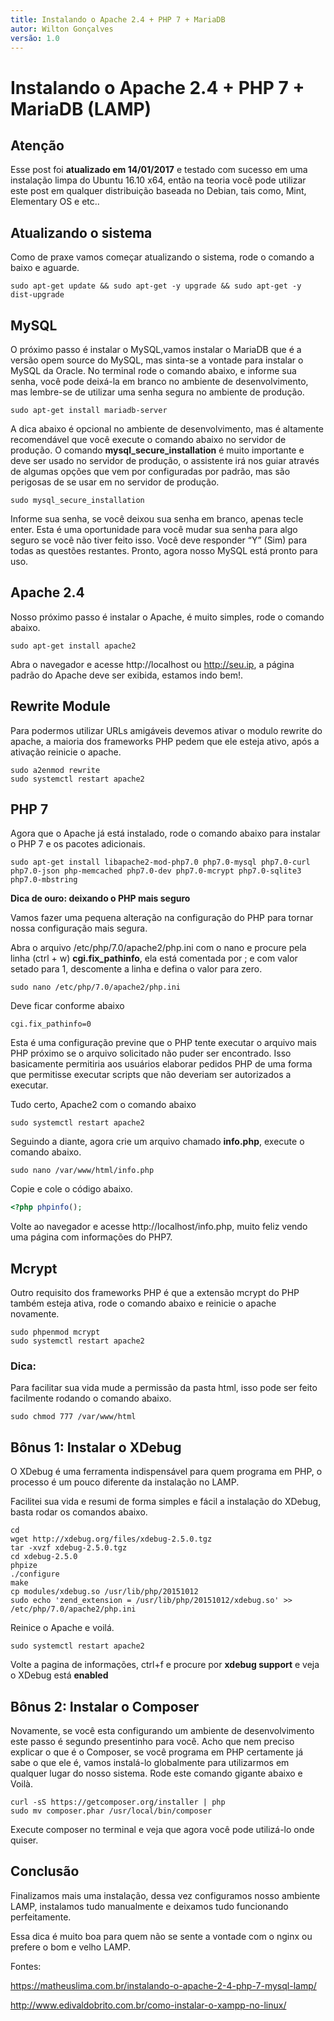 ```yaml
---
title: Instalando o Apache 2.4 + PHP 7 + MariaDB
autor: Wilton Gonçalves
versão: 1.0
---
```

# Instalando o Apache 2.4 + PHP 7 + MariaDB (LAMP)

## Atenção

Esse post foi **atualizado em 14/01/2017** e testado com sucesso em uma instalação limpa do Ubuntu 16.10 x64, então na teoria você pode utilizar este post em qualquer distribuição baseada no Debian, tais como, Mint, Elementary OS e etc..

## Atualizando o sistema

Como de praxe vamos começar atualizando o sistema, rode o comando a baixo e aguarde.

```shell
sudo apt-get update && sudo apt-get -y upgrade && sudo apt-get -y dist-upgrade
```

## MySQL

O próximo passo é instalar o MySQL,vamos instalar o MariaDB que é a versão opem source do MySQL, mas sinta-se a vontade para instalar o MySQL da Oracle.
No terminal rode o comando abaixo, e informe sua senha, você pode deixá-la em branco no ambiente de desenvolvimento, mas lembre-se de utilizar uma senha segura no ambiente de produção.

```shell
sudo apt-get install mariadb-server
```

A dica abaixo é opcional no ambiente de desenvolvimento, mas é altamente recomendável que você execute o comando abaixo no servidor de produção.
O comando **mysql_secure_installation** é muito importante e deve ser usado no servidor de produção, o assistente irá nos guiar através de algumas opções que vem por configuradas por padrão, mas são perigosas de se usar em no servidor de produção.


```shell
sudo mysql_secure_installation
```

Informe sua senha, se você deixou sua senha em branco, apenas tecle enter.
Esta é uma oportunidade para você mudar sua senha para algo seguro se você não tiver feito isso.
Você deve responder “Y” (Sim) para todas as questões restantes.
Pronto, agora nosso MySQL está pronto para uso.

## Apache 2.4

Nosso próximo passo é instalar o Apache, é muito simples, rode o comando abaixo.

```shell
sudo apt-get install apache2
```

Abra o navegador e acesse http://localhost ou http://seu.ip, a página padrão do Apache deve ser exibida, estamos indo bem!.

## Rewrite Module

Para podermos utilizar URLs amigáveis devemos ativar o modulo rewrite do apache, a maioria dos frameworks PHP pedem que ele esteja ativo, após a ativação reinicie o apache.

```shell
sudo a2enmod rewrite
sudo systemctl restart apache2
```

## PHP 7

Agora que o Apache já está instalado, rode o comando abaixo para instalar o PHP 7 e os pacotes adicionais.

```shell
sudo apt-get install libapache2-mod-php7.0 php7.0-mysql php7.0-curl php7.0-json php-memcached php7.0-dev php7.0-mcrypt php7.0-sqlite3 php7.0-mbstring
```

**Dica de ouro: deixando o PHP mais seguro**

Vamos fazer uma pequena alteração na configuração do PHP para tornar nossa configuração mais segura.

Abra o arquivo /etc/php/7.0/apache2/php.ini com o nano e procure pela linha (ctrl + w) **cgi.fix_pathinfo**, ela está comentada por ; e com valor setado para 1, descomente a linha e defina o valor para zero.

```shell
sudo nano /etc/php/7.0/apache2/php.ini
```

Deve ficar conforme abaixo

```
cgi.fix_pathinfo=0
```

Esta é uma configuração previne que o PHP tente executar o arquivo mais PHP próximo se o arquivo solicitado não puder ser encontrado. Isso basicamente permitiria aos usuários elaborar pedidos PHP de uma forma que permitisse executar scripts que não deveriam ser autorizados a executar.

Tudo certo, Apache2 com o comando abaixo

```shell
sudo systemctl restart apache2
```

Seguindo a diante, agora crie um arquivo chamado **info.php**, execute o comando abaixo.

```shell
sudo nano /var/www/html/info.php
```

Copie e cole o código abaixo.

```php
<?php phpinfo();
```

Volte ao navegador e acesse http://localhost/info.php, muito feliz vendo uma página com informações do PHP7.

## Mcrypt

Outro requisito dos frameworks PHP é que a extensão mcrypt do PHP também esteja ativa, rode o comando abaixo e reinicie o apache novamente.

```shell
sudo phpenmod mcrypt
sudo systemctl restart apache2
```

### Dica:

Para facilitar sua vida mude a permissão da pasta html, isso pode ser feito facilmente rodando o comando abaixo.

```shell
sudo chmod 777 /var/www/html
```

## Bônus 1: Instalar o XDebug

O XDebug é uma ferramenta indispensável para quem programa em PHP, o processo é um pouco diferente da instalação no LAMP.

Facilitei sua vida e resumi de forma simples e fácil a instalação do XDebug, basta rodar os comandos abaixo.

```shell
cd
wget http://xdebug.org/files/xdebug-2.5.0.tgz
tar -xvzf xdebug-2.5.0.tgz
cd xdebug-2.5.0
phpize
./configure
make
cp modules/xdebug.so /usr/lib/php/20151012
sudo echo 'zend_extension = /usr/lib/php/20151012/xdebug.so' >> /etc/php/7.0/apache2/php.ini
```

Reinice o Apache e voilá.

```shell
sudo systemctl restart apache2
```

Volte a pagina de informações, ctrl+f e procure por **xdebug support** e veja o XDebug está **enabled**


## Bônus 2: Instalar o Composer

Novamente, se você esta configurando um ambiente de desenvolvimento este passo é segundo presentinho para você.
Acho que nem preciso explicar o que é o Composer, se você programa em PHP certamente já sabe o que ele é, vamos instalá-lo globalmente para utilizarmos em qualquer lugar do nosso sistema.
Rode este comando gigante abaixo e Voilà.

```shell
curl -sS https://getcomposer.org/installer | php
sudo mv composer.phar /usr/local/bin/composer
```

Execute composer no terminal e veja que agora você pode utilizá-lo onde quiser.

## Conclusão

Finalizamos mais uma instalação, dessa vez configuramos nosso ambiente LAMP, instalamos tudo manualmente e deixamos tudo funcionando perfeitamente.

Essa dica é muito boa para quem não se sente a vontade com o nginx ou prefere o bom e velho LAMP.


Fontes:

https://matheuslima.com.br/instalando-o-apache-2-4-php-7-mysql-lamp/

http://www.edivaldobrito.com.br/como-instalar-o-xampp-no-linux/
